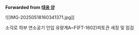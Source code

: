 **Forwarded from [태웅 양](https://t.me/no_username_5898610206)**

![[IMG-20250518160341371.jpg]]

소각로 하부 연소공기 인입 유량계A~F(FT-1602)피토관 세정 및 점검
